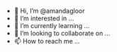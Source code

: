 - 👋 Hi, I’m @amandagloor
- 👀 I’m interested in ...
- 🌱 I’m currently learning ...
- 💞️ I’m looking to collaborate on ...
- 📫 How to reach me ...

<!---
amandagloor/amandagloor is a ✨ special ✨ repository because its `README.md` (this file) appears on your GitHub profile.
You can click the Preview link to take a look at your changes.
--->
